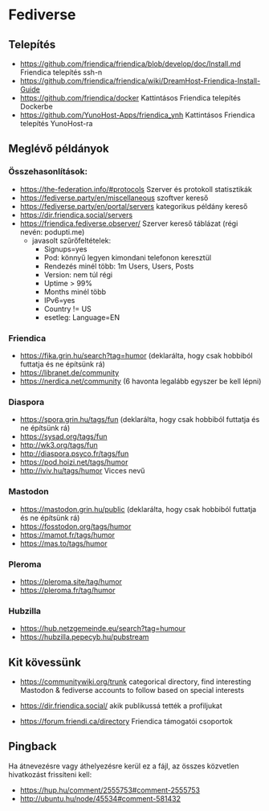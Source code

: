 # Fediverse

## Telepítés

* https://github.com/friendica/friendica/blob/develop/doc/Install.md Friendica telepítés ssh-n
* https://github.com/friendica/friendica/wiki/DreamHost-Friendica-Install-Guide
* https://github.com/friendica/docker Kattintásos Friendica telepítés Dockerbe
* https://github.com/YunoHost-Apps/friendica_ynh Kattintásos Friendica telepítés YunoHost-ra

## Meglévő példányok

### Összehasonlítások:

* https://the-federation.info/#protocols Szerver és protokoll statisztikák
* https://fediverse.party/en/miscellaneous szoftver kereső
* https://fediverse.party/en/portal/servers kategorikus példány kereső
* https://dir.friendica.social/servers
* https://friendica.fediverse.observer/ Szerver kereső táblázat (régi nevén: podupti.me)
  * javasolt szűrőfeltételek:
    * Signups=yes
    * Pod: könnyű legyen kimondani telefonon keresztül
    * Rendezés minél több: 1m Users, Users, Posts
    * Version: nem túl régi
    * Uptime > 99%
    * Months minél több
    * IPv6=yes
    * Country != US
    * esetleg: Language=EN

### Friendica

* https://fika.grin.hu/search?tag=humor (deklarálta, hogy csak hobbiból futtatja és ne építsünk rá)
* https://libranet.de/community
* https://nerdica.net/community (6 havonta legalább egyszer be kell lépni)

### Diaspora

* https://spora.grin.hu/tags/fun (deklarálta, hogy csak hobbiból futtatja és ne építsünk rá)
* https://sysad.org/tags/fun
* http://wk3.org/tags/fun
* http://diaspora.psyco.fr/tags/fun
* https://pod.hoizi.net/tags/humor
* http://iviv.hu/tags/humor Vicces nevű

### Mastodon

* https://mastodon.grin.hu/public (deklarálta, hogy csak hobbiból futtatja és ne építsünk rá)
* https://fosstodon.org/tags/humor
* https://mamot.fr/tags/humor
* https://mas.to/tags/humor

### Pleroma

* https://pleroma.site/tag/humor
* https://pleroma.fr/tag/humor

### Hubzilla

* https://hub.netzgemeinde.eu/search?tag=humour
* https://hubzilla.pepecyb.hu/pubstream

## Kit kövessünk

* https://communitywiki.org/trunk categorical directory, find interesting Mastodon & fediverse accounts to follow based on special interests

* https://dir.friendica.social/ akik publikussá tették a profiljukat
* https://forum.friendi.ca/directory Friendica támogatói csoportok

## Pingback

Ha átnevezésre vagy áthelyezésre kerül ez a fájl, az összes közvetlen hivatkozást frissíteni kell:

* https://hup.hu/comment/2555753#comment-2555753
* http://ubuntu.hu/node/45534#comment-581432
